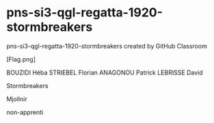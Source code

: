 # pns-si3-qgl-regatta-1920-stormbreakers
pns-si3-qgl-regatta-1920-stormbreakers created by GitHub Classroom

[Flag.png]

BOUZIDI Héba
STRIEBEL Florian
ANAGONOU Patrick
LEBRISSE David

Stormbreakers

Mjollnir

non-apprenti
